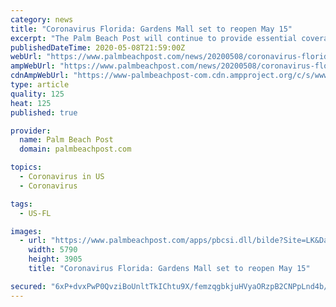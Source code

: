 ```yaml
---
category: news
title: "Coronavirus Florida: Gardens Mall set to reopen May 15"
excerpt: "The Palm Beach Post will continue to provide essential coverage of the coronavirus for free. You can have coronavirus news delivered directly to your inbox by signing up for our Coronavirus Newsletter."
publishedDateTime: 2020-05-08T21:59:00Z
webUrl: "https://www.palmbeachpost.com/news/20200508/coronavirus-florida-gardens-mall-set-to-reopen-may-15"
ampWebUrl: "https://www.palmbeachpost.com/news/20200508/coronavirus-florida-gardens-mall-set-to-reopen-may-15?template=ampart"
cdnAmpWebUrl: "https://www-palmbeachpost-com.cdn.ampproject.org/c/s/www.palmbeachpost.com/news/20200508/coronavirus-florida-gardens-mall-set-to-reopen-may-15?template=ampart"
type: article
quality: 125
heat: 125
published: true

provider:
  name: Palm Beach Post
  domain: palmbeachpost.com

topics:
  - Coronavirus in US
  - Coronavirus

tags:
  - US-FL

images:
  - url: "https://www.palmbeachpost.com/apps/pbcsi.dll/bilde?Site=LK&Date=20200508&Category=NEWS&ArtNo=200508175&Ref=AR"
    width: 5790
    height: 3905
    title: "Coronavirus Florida: Gardens Mall set to reopen May 15"

secured: "6xP+dvxPwP0QvziBoUnltTkIChtu9X/femzqgbkjuHVyaORzpB2CNPpLnd4b/J+QxsnYzbjvH1e1mR5iTPWcNLEL+wTA50wJFkVweK5UoKb287HTPCxGxLmVL2IWW1CZ8RqL/kbY5VHZiqxLliMuwGY7anGdRUW56RoDU7sVm16NMv3o0m4z2Og8xtuMPp5xBVJuzAJivhHnS68aheigSxBcIIdYkGVfNJLAB2wqWjcHDZUyb22w/QaTj3lwFQx9bWngjGB8MbR+ONQpiy0CWAfWvD7aVTJyx03j8bHj5YxUzCNoGOUKIfbFc3PPWBVX0ZozOa5Exspz8R/o/jY/R9i/2wHAB4N+vWfDQ4dUnpMJM/G/hXfCzylSb06Sgl80XCpAkAIKmJvhWP2Yfc+MUEzldPwKQCjtsh6Ld69di84rquW6M4CPlldj/vhCAtBQ5eAfYrtDBMnlBoiQjz3ea9jz92qIwWZmZ2HAAUjtOIw=;fpFVWXELMw8uaznYubg+yQ=="
---
```


